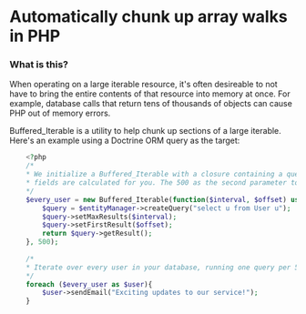 # Automatically chunk up array walks in PHP

### What is this?

When operating on a large iterable resource, it's often desireable to not have to bring the entire contents of that resource into memory at once. For example, database calls that return tens of thousands of objects can cause PHP out of memory errors.

Buffered_Iterable is a utility to help chunk up sections of a large iterable. Here's an example using a Doctrine ORM query as the target:

```php
	<?php
	/*
	* We initialize a Buffered_Iterable with a closure containing a query. The $interval and $offset
	* fields are calculated for you. The 500 as the second parameter to the constructor says 'chunk it in intervals of 500'
	*/
	$every_user = new Buffered_Iterable(function($interval, $offset) use ($entityManager){
		$query = $entityManager->createQuery("select u from User u");
		$query->setMaxResults($interval);
		$query->setFirstResult($offset);
		return $query->getResult();
	}, 500);
	
	/*
	* Iterate over every user in your database, running one query per 500 users.
	*/
	foreach ($every_user as $user){
		$user->sendEmail("Exciting updates to our service!");
	}
````